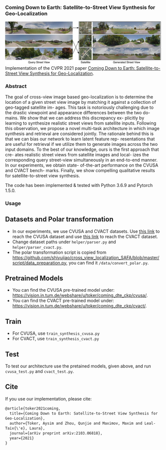 ### Coming Down to Earth: Satellite-to-Street View Synthesis for Geo-Localization 
<img src="./teaser-small.png">
Implementation of the CVPR 2021 paper <a href="https://arxiv.org/pdf/2103.06818.pdf">Coming Down to Earth: Satellite-to-Street View Synthesis for Geo-Localization</a>. 

### Abstract 

The goal of cross-view image based geo-localization is to determine the location of a given street view image by matching it against a collection of geo-tagged satellite im- ages. This task is notoriously challenging due to the drastic viewpoint and appearance differences between the two do- mains. We show that we can address this discrepancy ex- plicitly by learning to synthesize realistic street views from satellite inputs. Following this observation, we propose a novel multi-task architecture in which image synthesis and retrieval are considered jointly. The rationale behind this is that we can bias our network to learn latent feature rep- resentations that are useful for retrieval if we utilize them to generate images across the two input domains. To the best of our knowledge, ours is the first approach that cre- ates realistic street views from satellite images and local- izes the corresponding query street-view simultaneously in an end-to-end manner. In our experiments, we obtain state- of-the-art performance on the CVUSA and CVACT bench- marks. Finally, we show compelling qualitative results for satellite-to-street view synthesis.

The code has been implemented & tested with Python 3.6.9 and Pytorch 1.5.0.
### Usage 
## Datasets and Polar transformation

* In our experiments, we use CVUSA and CVACT datasets. Use <a href="https://github.com/viibridges/crossnet">this link</a> to reach the CVUSA dataset and use <a href="https://github.com/Liumouliu/OriCNN">this link</a> to reach the CVACT dataset. 
* Change dataset paths under `helper/parser.py` and `helper/parser_cvact.py`. 
* The polar transformation script is copied from https://github.com/shiyujiao/cross_view_localization_SAFA/blob/master/script/data_preparation.py, you can find it `/data/convert_polar.py`.

## Pretrained Models 
* You can find the CVUSA pre-trained model under: https://vision.in.tum.de/webshare/u/toker/coming_dte_ckp/cvusa/.
* You can find the CVACT pre-trained model under: https://vision.in.tum.de/webshare/u/toker/coming_dte_ckp/cvact/.
## Train 
* For CVUSA, use `train_synthesis_cvusa.py` 
* For CVACT, use `train_synthesis_cvact.py` 

## Test 
To test our architecture use the pretained models, given above, and run  `cvusa_test.py` and `cvact_test.py`.
## Cite
If you use our implementation, please cite:
```
@article{toker2021coming,
  title={Coming Down to Earth: Satellite-to-Street View Synthesis for Geo-Localization},
  author={Toker, Aysim and Zhou, Qunjie and Maximov, Maxim and Leal-Taix{\'e}, Laura},
  journal={arXiv preprint arXiv:2103.06818},
  year={2021}
}
```
